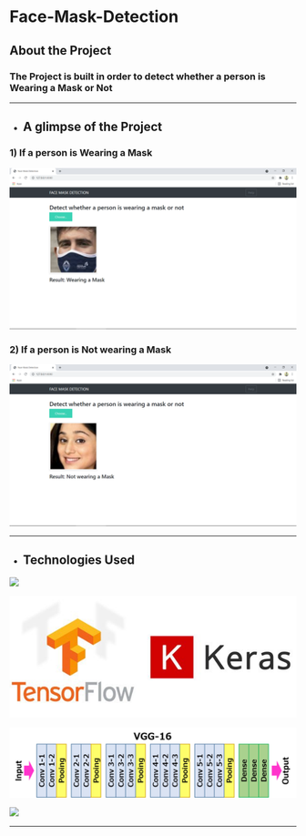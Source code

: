 # Face-Mask-Detection

## About the Project

### The Project is built in order to detect whether a person is Wearing a Mask or Not
---
* ## A glimpse of the Project

### 1) If a person is Wearing a Mask

![alt text](https://github.com/GauravK1997/Face-Mask-Detection/blob/master/images/Face%20Mask%20Detection%20-%20With%20Mask.png)

### 2) If a person is Not wearing a Mask

![alt text](https://github.com/GauravK1997/Face-Mask-Detection/blob/master/images/Face%20Mask%20Detection%20-%20Without%20Mask.png)

---

* ## Technologies Used

![](https://forthebadge.com/images/badges/made-with-python.svg)

![](https://github.com/GauravK1997/Face-Mask-Detection/blob/master/images/tensorflow%20keras.jpeg) 

![](https://github.com/GauravK1997/Face-Mask-Detection/blob/master/images/vgg16%20image.png)

[<img target="_blank" src="https://flask.palletsprojects.com/en/1.1.x/_images/flask-logo.png" width=170>](https://flask.palletsprojects.com/en/1.1.x/)

---
